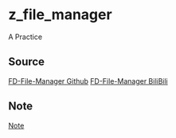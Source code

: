 # z_file_manager

A Practice

## Source

[FD-File-Manager Github](https://github.com/firgia/FD-File-Manager)
[FD-File-Manager BiliBili]()

## Note

[Note](./docs/README.md)